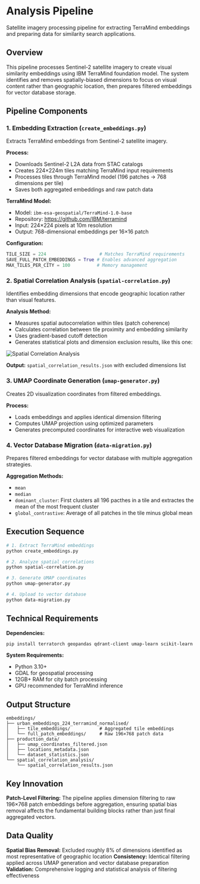 # Analysis Pipeline

Satellite imagery processing pipeline for extracting TerraMind embeddings and preparing data for similarity search applications.

## Overview

This pipeline processes Sentinel-2 satellite imagery to create visual similarity embeddings using IBM TerraMind foundation model. The system identifies and removes spatially-biased dimensions to focus on visual content rather than geographic location, then prepares filtered embeddings for vector database storage.

## Pipeline Components

### 1. Embedding Extraction (`create_embeddings.py`)

Extracts TerraMind embeddings from Sentinel-2 satellite imagery.

**Process:**

- Downloads Sentinel-2 L2A data from STAC catalogs
- Creates 224×224m tiles matching TerraMind input requirements
- Processes tiles through TerraMind model (196 patches → 768 dimensions per tile)
- Saves both aggregated embeddings and raw patch data

**TerraMind Model:**

- Model: `ibm-esa-geospatial/TerraMind-1.0-base`
- Repository: https://github.com/IBM/terramind
- Input: 224×224 pixels at 10m resolution
- Output: 768-dimensional embeddings per 16×16 patch

**Configuration:**

```python
TILE_SIZE = 224                    # Matches TerraMind requirements
SAVE_FULL_PATCH_EMBEDDINGS = True # Enables advanced aggregation
MAX_TILES_PER_CITY = 100          # Memory management
```

### 2. Spatial Correlation Analysis (`spatial-correlation.py`)

Identifies embedding dimensions that encode geographic location rather than visual features.

**Analysis Method:**

- Measures spatial autocorrelation within tiles (patch coherence)
- Calculates correlation between tile proximity and embedding similarity
- Uses gradient-based cutoff detection
- Generates statistical plots and dimension exclusion results, like this one:

![Spatial Correlation Analysis](../../res/spatial_correlation_analysis.png)

**Output:** `spatial_correlation_results.json` with excluded dimensions list

### 3. UMAP Coordinate Generation (`umap-generator.py`)

Creates 2D visualization coordinates from filtered embeddings.

**Process:**

- Loads embeddings and applies identical dimension filtering
- Computes UMAP projection using optimized parameters
- Generates precomputed coordinates for interactive web visualization

### 4. Vector Database Migration (`data-migration.py`)

Prepares filtered embeddings for vector database with multiple aggregation strategies.

**Aggregation Methods:**

- `mean`
- `median`
- `dominant_cluster`: First clusters all 196 pacthes in a tile and extractes the mean of the most frequent cluster
- `global_contrastive`: Average of all patches in the tile minus global mean

## Execution Sequence

```bash
# 1. Extract TerraMind embeddings
python create_embeddings.py

# 2. Analyze spatial correlations
python spatial-correlation.py

# 3. Generate UMAP coordinates
python umap-generator.py

# 4. Upload to vector database
python data-migration.py
```

## Technical Requirements

**Dependencies:**

```bash
pip install terratorch geopandas qdrant-client umap-learn scikit-learn
```

**System Requirements:**

- Python 3.10+
- GDAL for geospatial processing
- 12GB+ RAM for city batch processing
- GPU recommended for TerraMind inference

## Output Structure

```
embeddings/
├── urban_embeddings_224_terramind_normalised/
│   ├── tile_embeddings/           # Aggregated tile embeddings
│   └── full_patch_embeddings/     # Raw 196×768 patch data
├── production_data/
│   ├── umap_coordinates_filtered.json
│   ├── locations_metadata.json
│   └── dataset_statistics.json
└── spatial_correlation_analysis/
    └── spatial_correlation_results.json
```

## Key Innovation

**Patch-Level Filtering:** The pipeline applies dimension filtering to raw 196×768 patch embeddings before aggregation, ensuring spatial bias removal affects the fundamental building blocks rather than just final aggregated vectors.

## Data Quality

**Spatial Bias Removal:** Excluded roughly 8% of dimensions identified as most representative of geographic location
**Consistency:** Identical filtering applied across UMAP generation and vector database preparation
**Validation:** Comprehensive logging and statistical analysis of filtering effectiveness
